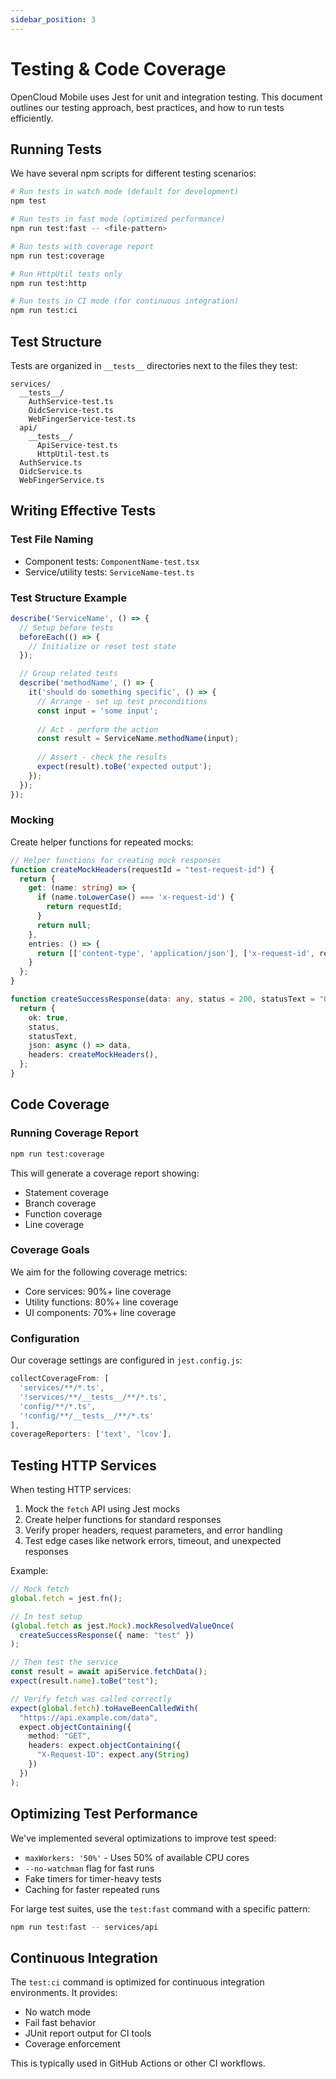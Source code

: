 ```yaml
---
sidebar_position: 3
---
```


# Testing & Code Coverage

OpenCloud Mobile uses Jest for unit and integration testing. This document outlines our testing approach, best practices, and how to run tests efficiently.

## Running Tests

We have several npm scripts for different testing scenarios:

```bash
# Run tests in watch mode (default for development)
npm test

# Run tests in fast mode (optimized performance)
npm run test:fast -- <file-pattern>

# Run tests with coverage report
npm run test:coverage

# Run HttpUtil tests only
npm run test:http

# Run tests in CI mode (for continuous integration)
npm run test:ci
```

## Test Structure

Tests are organized in `__tests__` directories next to the files they test:

```
services/
  __tests__/
    AuthService-test.ts
    OidcService-test.ts
    WebFingerService-test.ts
  api/
    __tests__/
      ApiService-test.ts
      HttpUtil-test.ts
  AuthService.ts
  OidcService.ts
  WebFingerService.ts
```

## Writing Effective Tests

### Test File Naming

- Component tests: `ComponentName-test.tsx`
- Service/utility tests: `ServiceName-test.ts`

### Test Structure Example

```typescript
describe('ServiceName', () => {
  // Setup before tests
  beforeEach(() => {
    // Initialize or reset test state
  });

  // Group related tests
  describe('methodName', () => {
    it('should do something specific', () => {
      // Arrange - set up test preconditions
      const input = 'some input';
      
      // Act - perform the action
      const result = ServiceName.methodName(input);
      
      // Assert - check the results
      expect(result).toBe('expected output');
    });
  });
});
```

### Mocking

Create helper functions for repeated mocks:

```typescript
// Helper functions for creating mock responses
function createMockHeaders(requestId = "test-request-id") {
  return {
    get: (name: string) => {
      if (name.toLowerCase() === 'x-request-id') {
        return requestId;
      }
      return null;
    },
    entries: () => {
      return [['content-type', 'application/json'], ['x-request-id', requestId]];
    }
  };
}

function createSuccessResponse(data: any, status = 200, statusText = "OK") {
  return {
    ok: true,
    status,
    statusText,
    json: async () => data,
    headers: createMockHeaders(),
  };
}
```

## Code Coverage

### Running Coverage Report

```bash
npm run test:coverage
```

This will generate a coverage report showing:

- Statement coverage
- Branch coverage
- Function coverage
- Line coverage

### Coverage Goals

We aim for the following coverage metrics:

- Core services: 90%+ line coverage
- Utility functions: 80%+ line coverage
- UI components: 70%+ line coverage

### Configuration

Our coverage settings are configured in `jest.config.js`:

```javascript
collectCoverageFrom: [
  'services/**/*.ts',
  '!services/**/__tests__/**/*.ts',
  'config/**/*.ts',
  '!config/**/__tests__/**/*.ts'
],
coverageReporters: ['text', 'lcov'],
```

## Testing HTTP Services

When testing HTTP services:

1. Mock the `fetch` API using Jest mocks
2. Create helper functions for standard responses
3. Verify proper headers, request parameters, and error handling
4. Test edge cases like network errors, timeout, and unexpected responses

Example:

```typescript
// Mock fetch
global.fetch = jest.fn();

// In test setup
(global.fetch as jest.Mock).mockResolvedValueOnce(
  createSuccessResponse({ name: "test" })
);

// Then test the service
const result = await apiService.fetchData();
expect(result.name).toBe("test");

// Verify fetch was called correctly
expect(global.fetch).toHaveBeenCalledWith(
  "https://api.example.com/data",
  expect.objectContaining({
    method: "GET",
    headers: expect.objectContaining({
      "X-Request-ID": expect.any(String)
    })
  })
);
```

## Optimizing Test Performance

We've implemented several optimizations to improve test speed:

- `maxWorkers: '50%'` - Uses 50% of available CPU cores
- `--no-watchman` flag for fast runs
- Fake timers for timer-heavy tests
- Caching for faster repeated runs

For large test suites, use the `test:fast` command with a specific pattern:

```bash
npm run test:fast -- services/api
```

## Continuous Integration

The `test:ci` command is optimized for continuous integration environments. It provides:

- No watch mode
- Fail fast behavior
- JUnit report output for CI tools
- Coverage enforcement

This is typically used in GitHub Actions or other CI workflows.